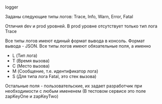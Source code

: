 logger

Заданы следующие типы логов: Trace, Info, Warn, Error, Fatal

Отличия dev и prod уровней. В prod уровне отсутствует только тип лога Trace

Все типы логов имеют единый формат вывода в консоль. Формат вывода - JSON. Все типы логов имеют обязательные поля, а именно
- L (Тип лога)
- T (Время вызова)
- C (Место вызова)
- M (Сообщение, т.е. идентификатор лога)
- S (Для типа лога Fatal, это стек вызова)

Остальные поля - пользовательские, их задает разработчик при необходимости с любым имененем (В тестовом сервисе это поле zapKeyOne и zapKeyTwo)